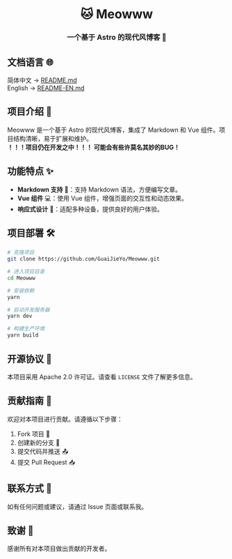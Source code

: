 <span style="text-align: center">
  <h1>🐱 Meowww</h1>
  <h3>一个基于 Astro 的现代风博客 🚀</h1>
</span>

## 文档语言 🌐

简体中文 -> [README.md](README.md)  
English -> [README-EN.md](README-EN.md)

## 项目介绍 📝

Meowww 是一个基于 Astro 的现代风博客，集成了 Markdown 和 Vue 组件。项目结构清晰，易于扩展和维护。  
**！！！项目仍在开发之中！！！ 可能会有些许莫名其妙的BUG！**

## 功能特点 ✨

- **Markdown 支持** 📝：支持 Markdown 语法，方便编写文章。
- **Vue 组件** 💻：使用 Vue 组件，增强页面的交互性和动态效果。
- **响应式设计** 📱：适配多种设备，提供良好的用户体验。

## 项目部署 🛠️

```bash
# 克隆项目
git clone https://github.com/GuaiJieYo/Meowww.git

# 进入项目目录
cd Meowww

# 安装依赖
yarn

# 启动开发服务器
yarn dev

# 构建生产环境
yarn build
```

## 开源协议 📄

本项目采用 Apache 2.0 许可证。请查看 `LICENSE` 文件了解更多信息。

## 贡献指南 🤝

欢迎对本项目进行贡献。请遵循以下步骤：

1. Fork 项目 🍴
2. 创建新的分支 🌿
3. 提交代码并推送 📤
4. 提交 Pull Request 📥

## 联系方式 📧

如有任何问题或建议，请通过 Issue 页面或联系我。

## 致谢 🙏

感谢所有对本项目做出贡献的开发者。
